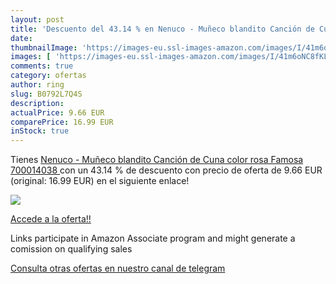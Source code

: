 ```yaml
---
layout: post
title: 'Descuento del 43.14 % en Nenuco - Muñeco blandito Canción de Cuna'
date: 
thumbnailImage: 'https://images-eu.ssl-images-amazon.com/images/I/41m6oNC8fKL._SL200_.jpg'
images: [ 'https://images-eu.ssl-images-amazon.com/images/I/41m6oNC8fKL._SL200_.jpg' ]
comments: true
category: ofertas
author: ring
slug: B0792L7Q4S
description:
actualPrice: 9.66 EUR
comparePrice: 16.99 EUR
inStock: true
---
```


Tienes [Nenuco - Muñeco blandito Canción de Cuna  color rosa   Famosa 700014038 ](https://www.amazon.es/dp/B0792L7Q4S/?tag=tolees-21) con un 43.14 % de descuento con precio de oferta de 9.66 EUR (original: 16.99 EUR) en el siguiente enlace!

[![](https://images-eu.ssl-images-amazon.com/images/I/41m6oNC8fKL._SL200_.jpg)](https://www.amazon.es/dp/B0792L7Q4S/?tag=tolees-21)

[Accede a la oferta!!](https://www.amazon.es/dp/B0792L7Q4S/?tag=tolees-21)

Links participate in Amazon Associate program and might generate a comission on qualifying sales

[Consulta otras ofertas en nuestro canal de telegram](https://t.me/s/ofertas25)
